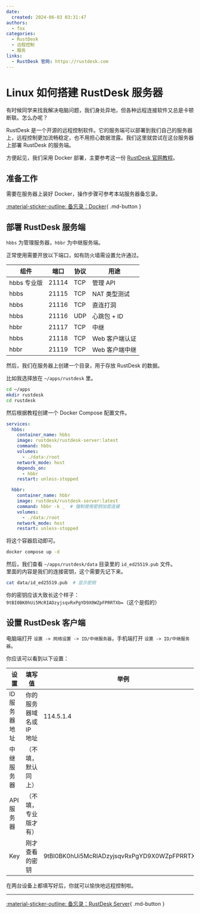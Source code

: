 ```yaml
---
date:
  created: 2024-06-03 03:31:47
authors:
  - fox
categories:
  - RustDesk
  - 远程控制
  - 服务
links:
  - RustDesk 官网: https://rustdesk.com
---
```

# Linux 如何搭建 RustDesk 服务器
有时候同学来找我解决电脑问题，我们身处异地，但各种远程连接软件又总是卡顿断联。怎么办呢？

RustDesk 是一个开源的远程控制软件。它的服务端可以部署到我们自己的服务器上，远程控制更加流畅稳定，也不用担心数据泄露。我们这里就尝试在这台服务器上部署 RustDesk 的服务端。
<!-- more -->

方便起见，我们采用 Docker 部署，主要参考这一份 [RustDesk 官网教程](https://rustdesk.com/docs/en/self-host/rustdesk-server-oss/docker)。

## 准备工作
需要在服务器上装好 Docker，操作步骤可参考本站服务器备忘录。

[:material-sticker-outline: 备忘录：Docker](../../apps/server/docker.md){ .md-button }

## 部署 RustDesk 服务端
`hbbs` 为管理服务器，`hbbr` 为中继服务端。

正常使用需要开放以下端口，如有防火墙需设置允许通过。

| 组件        | 端口  | 协议 | 用途           |
| ----------- | ----- | ---- | -------------- |
| hbbs 专业版 | 21114 | TCP  | 管理 API       |
| hbbs        | 21115 | TCP  | NAT 类型测试   |
| hbbs        | 21116 | TCP  | 直连打洞       |
| hbbs        | 21116 | UDP  | 心跳包 + ID    |
| hbbr        | 21117 | TCP  | 中继           |
| hbbs        | 21118 | TCP  | Web 客户端认证 |
| hbbr        | 21119 | TCP  | Web 客户端中继 |

然后，我们在服务器上创建一个目录，用于存放 RustDesk 的数据。

比如我选择放在 `~/apps/rustdesk` 里。
```bash title=""
cd ~/apps
mkdir rustdesk
cd rustdesk
```
然后根据教程创建一个 Docker Compose 配置文件。
```yaml title="YAML　　docker-compose.yml"
services:
  hbbs:
    container_name: hbbs
    image: rustdesk/rustdesk-server:latest
    command: hbbs
    volumes:
      - ./data:/root
    network_mode: host
    depends_on:
      - hbbr
    restart: unless-stopped

  hbbr:
    container_name: hbbr
    image: rustdesk/rustdesk-server:latest
    command: hbbr -k _  # 强制使用密钥加密连接
    volumes:
      - ./data:/root
    network_mode: host
    restart: unless-stopped
```
将这个容器启动即可。
```bash title=""
docker compose up -d
```
然后，我们查看 `~/apps/rustdesk/data` 目录里的 `id_ed25519.pub` 文件。<br>
里面的内容是我们的连接密钥，这个需要先记下来。
```bash title=""
cat data/id_ed25519.pub  # 显示密钥
```
你的密钥应该大致长这个样子：`9tBI0BK0hUi5McRIADzyjsqvRxPgYD9X0WZpFPRRTXb=`（这个是假的）

## 设置 RustDesk 客户端

电脑端打开 `设置 -> 网络设置 -> ID/中继服务器`，手机端打开 `设置 -> ID/中继服务器`。

你应该可以看到以下设置：

| 设置          | 填写值                   | 举例                                         |
| ------------- | ------------------------ | -------------------------------------------- |
| ID 服务器地址 | 你的服务器域名或 IP 地址 | 114.5.1.4                                    |
| 中继服务器    | （不填，默认同上）       |                                              |
| API 服务器    | （不填，专业版才有）     |                                              |
| Key           | 刚才查看的密钥           | 9tBI0BK0hUi5McRIADzyjsqvRxPgYD9X0WZpFPRRTXb= |

在两台设备上都填写好后，你就可以愉快地远程控制啦。

 ---
[:material-sticker-outline: 备忘录：RustDesk Server](../../apps/server/rustdesk.md){ .md-button }
